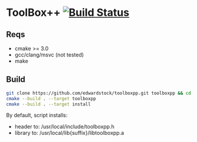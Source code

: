 # ToolBox++ [![Build Status](https://travis-ci.org/edwardstock/libcpphelpers.svg?branch=master)](https://travis-ci.org/edwardstock/libcpphelpers)


## Reqs
* cmake >= 3.0
* gcc/clang/msvc (not tested)
* make

## Build
```bash
git clone https://github.com/edwardstock/toolboxpp.git toolboxpp && cd toolboxpp/build
cmake --build . --target toolboxpp
cmake --build . --target install 
```

By default, script installs:
* header to: /usr/local/include/toolboxpp.h 
* library to: /usr/local/lib{suffix}/libtoolboxpp.a